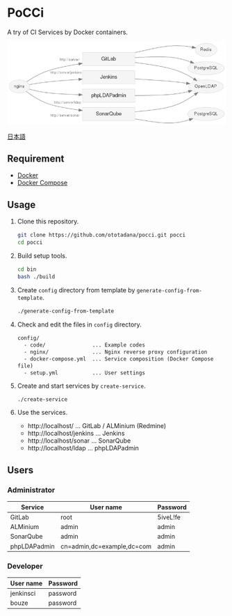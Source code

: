 PoCCi
=====

A try of CI Services by Docker containers.

![Services](./services-gitlab.png)

[日本語](./README.ja.md)

Requirement
-----------
*   [Docker](https://www.docker.com/)
*   [Docker Compose](https://github.com/docker/compose/)

Usage
-----
1.  Clone this repository.

    ```bash
    git clone https://github.com/ototadana/pocci.git pocci
    cd pocci
    ```

2.  Build setup tools.

    ```bash
    cd bin
    bash ./build
    ```

3.  Create `config` directory from template by `generate-config-from-template`.

    ```bash
    ./generate-config-from-template
    ```

4.  Check and edit the files in `config` directory.

    ```
    config/
      - code/               ... Example codes
      - nginx/              ... Nginx reverse proxy configuration
      - docker-compose.yml  ... Service composition (Docker Compose file)
      - setup.yml           ... User settings
    ```

5.  Create and start services by `create-service`.

    ```bash
    ./create-service
    ```

6.  Use the services.

    *   http://localhost/ ... GitLab / ALMinium (Redmine)
    *   http://localhost/jenkins ... Jenkins
    *   http://localhost/sonar ... SonarQube
    *   http://localhost/ldap ... phpLDAPadmin

Users
--------------
### Administrator
Service      | User name                  | Password
------------ | -------------------------- | --------
GitLab       | root                       | 5iveL!fe
ALMinium     | admin                      | admin
SonarQube    | admin                      | admin
phpLDAPadmin | cn=admin,dc=example,dc=com | admin

### Developer
User name  | Password
---------- | --------
jenkinsci  | password
bouze      | password
